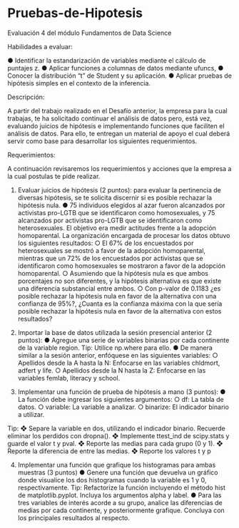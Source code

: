 # Pruebas-de-Hipotesis
Evaluación 4 del módulo Fundamentos de Data Science


Habilidades a evaluar:

● Identificar la estandarización de variables mediante el cálculo de puntajes z.
● Aplicar funciones a columnas de datos mediante ufuncs,
● Conocer la distribución “t” de Student y su aplicación.
● Aplicar pruebas de hipótesis simples en el contexto de la inferencia.

Descripción:

A partir del trabajo realizado en el Desafío anterior, la empresa para la cual trabajas, te ha
solicitado continuar el análisis de datos pero, está vez, evaluando juicios de hipótesis e
implementando funciones que faciliten el análisis de datos.
Para ello, te entregan un material de apoyo el cual deberá servir como base para desarrollar
los siguientes requerimientos.

Requerimientos: 

A continuación revisaremos los requerimientos y acciones que la empresa a la cual postulas
te pide realizar.

1. Evaluar juicios de hipótesis (2 puntos): para evaluar la pertinencia de diversas
hipótesis, se te solicita discernir si es posible rechazar la hipótesis nula.
● 75 individuos elegidos al azar fueron alcanzados por activistas pro-LGTB que se
identificaron como homosexuales, y 75 alcanzados por activistas pro-LGTB que se
identificaron como heterosexuales. El objetivo era medir actitudes frente a la
adopción homoparental. La organización encargada de procesar los datos obtuvo
los siguientes resultados:
○ El 67% de los encuestados por heterosexuales se mostró a favor de la
adopción homoparental, mientras que un 72% de los encuestados por
activistas que se identificaron como homosexuales se mostraron a favor
de la adopción homoparental.
○ Asumiendo que la hipótesis nula es que ambos porcentajes no son
diferentes, y la hipótesis alternativa es que existe una diferencia
substancial entre ambos.
○ Con p-valor de 0.1183 ¿es posible rechazar la hipótesis nula en favor de la
alternativa con una confianza de 95%?, ¿Cuanta es la confianza máxima
con la que sería posible rechazar la hipótesis nula en favor de la alternativa
con estos resultados?

2. Importar la base de datos utilizada la sesión presencial anterior (2 puntos):
● Agregue una serie de variables binarias por cada continente de la variable
region.
Tip: Utilice np.where para ello.
● De manera similar a la sesión anterior, enfóquese en las siguientes variables:
○ Apellidos desde la A hasta la N: Enfocarse en las variables chldmort,
adfert y life.
○ Apellidos desde la N hasta la Z: Enfocarse en las variables femlab,
literacy y school.

3. Implementar una función de prueba de hipótesis a mano (3 puntos):
● La función debe ingresar los siguientes argumentos:
○ df: La tabla de datos.
○ variable: La variable a analizar.
○ binarize: El indicador binario a utilizar.

Tip:
❖ Separe la variable en dos, utilizando el indicador binario. Recuerde eliminar los
perdidos con dropna().
❖ Implemente ttest_ind de scipy.stats y guarde el valor t y pval.
❖ Reporte las medias para cada grupo (0 y 1).
❖ Reporte la diferencia de entre las medias.
❖ Reporte los valores t y p

4. Implementar una función que grafique los histogramas para ambas muestras (3
puntos)
● Genere una función que devuelva un gráfico donde visualice los dos
histogramas cuando la variable es 1 y 0, respectivamente.
Tip: Refactorize la función incluyendo el método hist de matplotlib.pyplot.
Incluya los argumentos alpha y label.
● Para las tres variables de interés acorde a su grupo, analice las diferencias de
medias por cada continente, y posteriormente grafique. Concluya con los
principales resultados al respecto.
